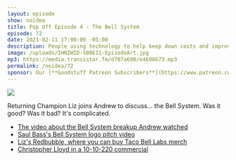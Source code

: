```yaml
---
layout: episode
show: noidea
title: Pop Off Episode 4 - The Bell System
episode: 72
date: 2021-02-11 17:00:00 -05:00
description: People using technology to help keep down costs and improve service, keeping your phone system the best in the world.
image: /uploads/IHNIWID-S00E11-EpisodeArt.jpg
mp3: https://media.transistor.fm/d707a690/e4698673.mp3
permalink: /noidea/72
sponsor: Our [**Goodstuff Patreon Subscribers**](https://www.patreon.com/goodstuff "Goodstuff on Patreon") and listeners just like you! Support your favorite podcasts directly to get access to the discord and more.
---
```


![](/uploads/IHNIWID-S00E11-EpisodeArt.jpg)

Returning Champion Liz joins Andrew to discuss... the Bell System. Was it good? Was it bad? It's complicated.

- [The video about the Bell System breakup Andrew watched](https://www.youtube.com/watch?v=K32Oh6KkKBY)
- [Saul Bass's Bell System logo pitch video](https://www.youtube.com/watch?v=xKu2de0yCJI)
- [Liz's Redbubble, where you can buy Taco Bell Labs merch](https://www.redbubble.com/people/selectric401/shop)
- [Christopher Lloyd in a 10-10-220 commercial](https://www.youtube.com/watch?v=mxAiyaqHQ5U)